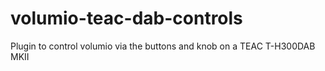# volumio-teac-dab-controls
Plugin to control volumio via the buttons and knob on a TEAC T-H300DAB MKII
